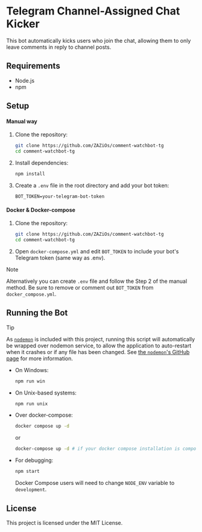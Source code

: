 # Telegram Channel-Assigned Chat Kicker

This bot automatically kicks users who join the chat, allowing them to only leave comments in reply to channel posts.

## Requirements

- Node.js
- npm

## Setup
#### Manual way

1. Clone the repository:
    ```sh
    git clone https://github.com/ZAZiOs/comment-watchbot-tg
    cd comment-watchbot-tg
    ```

2. Install dependencies:
    ```sh
    npm install
    ```

3. Create a `.env` file in the root directory and add your bot token:
    ```env
    BOT_TOKEN=your-telegram-bot-token
    ```

#### Docker & Docker-compose

1. Clone the repository:
    ```sh
    git clone https://github.com/ZAZiOs/comment-watchbot-tg
    cd comment-watchbot-tg
    ```

2. Open `docker-compose.yml` and edit `BOT_TOKEN` to include your bot's Telegram token (same way as .env).
>[!NOTE]
> Alternatively you can create `.env` file and follow the Step 2 of the manual method. Be sure to remove or comment out `BOT_TOKEN` from `docker_compose.yml`.

## Running the Bot

>[!TIP]
>As [`nodemon`](https://github.com/remy/nodemon) is included with this project, running this script will automatically be wrapped over nodemon service, to allow the application to auto-restart when it crashes or if any file has been changed. See [the `nodemon`'s GitHub page](https://github.com/remy/nodemon) for more information.

- On Windows:
    ```sh
    npm run win
    ```

- On Unix-based systems:
    ```sh
    npm run unix
    ```

- Over docker-compose:
    ```sh
    docker compose up -d
    ``` 
    or 
    ```sh
    docker-compose up -d # if your docker compose installation is component-based
    ```

- For debugging:
    ```sh
    npm start
    ```

  Docker Compose users will need to change `NODE_ENV` variable to `development`.  

## License

This project is licensed under the MIT License.
